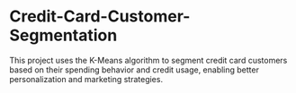 # Credit-Card-Customer-Segmentation
This project uses the K-Means algorithm to segment credit card customers based on their spending behavior and credit usage, enabling better personalization and marketing strategies.
